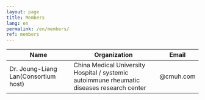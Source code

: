 ```yaml
---
layout: page
title: Members
lang: en
permalink: /en/members/
ref: members
---
```


Name | Organization | Email
--- | --- | ---
Dr. Joung-Liang Lan(Consortium host) | China Medical University Hospital / systemic autoimmune rheumatic diseases research center | @cmuh.com